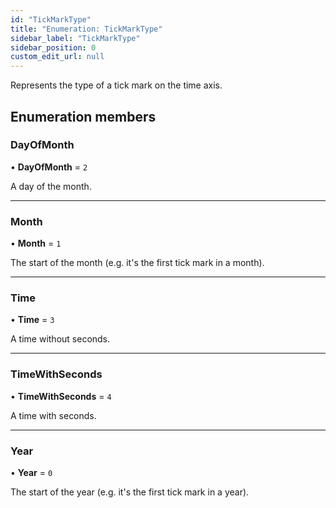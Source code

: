 ```yaml
---
id: "TickMarkType"
title: "Enumeration: TickMarkType"
sidebar_label: "TickMarkType"
sidebar_position: 0
custom_edit_url: null
---
```


Represents the type of a tick mark on the time axis.

## Enumeration members

### DayOfMonth

• **DayOfMonth** = `2`

A day of the month.

___

### Month

• **Month** = `1`

The start of the month (e.g. it's the first tick mark in a month).

___

### Time

• **Time** = `3`

A time without seconds.

___

### TimeWithSeconds

• **TimeWithSeconds** = `4`

A time with seconds.

___

### Year

• **Year** = `0`

The start of the year (e.g. it's the first tick mark in a year).
